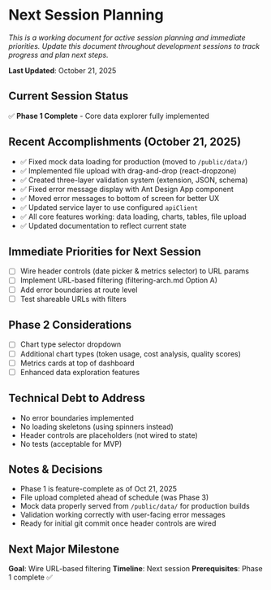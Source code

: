 # Next Session Planning

*This is a working document for active session planning and immediate priorities. Update this document throughout development sessions to track progress and plan next steps.*

**Last Updated**: October 21, 2025

## Current Session Status
✅ **Phase 1 Complete** - Core data explorer fully implemented

## Recent Accomplishments (October 21, 2025)
- ✅ Fixed mock data loading for production (moved to `/public/data/`)
- ✅ Implemented file upload with drag-and-drop (react-dropzone)
- ✅ Created three-layer validation system (extension, JSON, schema)
- ✅ Fixed error message display with Ant Design App component
- ✅ Moved error messages to bottom of screen for better UX
- ✅ Updated service layer to use configured `apiClient`
- ✅ All core features working: data loading, charts, tables, file upload
- ✅ Updated documentation to reflect current state

## Immediate Priorities for Next Session
- [ ] Wire header controls (date picker & metrics selector) to URL params
- [ ] Implement URL-based filtering (filtering-arch.md Option A)
- [ ] Add error boundaries at route level
- [ ] Test shareable URLs with filters

## Phase 2 Considerations
- [ ] Chart type selector dropdown
- [ ] Additional chart types (token usage, cost analysis, quality scores)
- [ ] Metrics cards at top of dashboard
- [ ] Enhanced data exploration features

## Technical Debt to Address
- No error boundaries implemented
- No loading skeletons (using spinners instead)
- Header controls are placeholders (not wired to state)
- No tests (acceptable for MVP)

## Notes & Decisions
- Phase 1 is feature-complete as of Oct 21, 2025
- File upload completed ahead of schedule (was Phase 3)
- Mock data properly served from `/public/data/` for production builds
- Validation working correctly with user-facing error messages
- Ready for initial git commit once header controls are wired

## Next Major Milestone
**Goal**: Wire URL-based filtering
**Timeline**: Next session
**Prerequisites**: Phase 1 complete ✅
